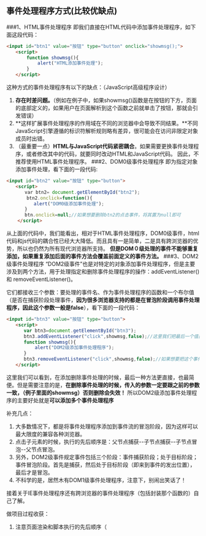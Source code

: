 ## 事件处理程序方式(**比较优缺点**)
###1、HTML事件处理程序
即我们直接在HTML代码中添加事件处理程序，如下面这段代码：
```html
<input id="btn1" value="按钮" type="button" onclick="showmsg();">
　　<script>
　　    function showmsg(){
　　        alert("HTML添加事件处理");
　　    }
　　</script>
```
这种方式的事件处理程序有以下的缺点：（JavaScript高级程序设计）
1. **存在时差问题。**（例如在例子中，如果showmsg()函数是在按钮的下方，页面的底部定义的，如果用户在页面解析到这个函数之前就单击了按钮，那就会引发错误）
2. **这样扩展事件处理程序的作用域在不同的浏览器中会导致不同结果。**不同JavaScript引擎遵循的标识符解析规则略有差异，很可能会在访问非限定对象成员时出错。
3. （最重要一点）**HTML与JavaScript代码紧密耦合**。如果需要更换事件处理程序，或者修改其中的代码，就要同时改动HTML和JavaScript代码。
因此，不推荐使用HTML事件处理程序。
###2、DOM0级事件处理程序
即为指定对象添加事件处理，看下面的一段代码:
```html
<input id="btn2" value="按钮" type="button">
　　<script>
　　　　var btn2= document.getElementById("btn2");
　　    btn2.onclick=function(){
　　　　　　alert("DOM0级添加事件处理");
　　　　} 
　　　　btn.onclick=null;//如果想要删除btn2的点击事件，将其置为null即可
    </script> 
```
从上面的代码中，我们能看出，相对于HTML事件处理程序，DOM0级事件，html代码和js代码的耦合性已经大大降低。而且具有一是简单，二是具有跨浏览器的优势，所以也仍然为所有现代浏览器所支持。
**但是DOM０级处理的事件不能够重复添加，如果重复添加后面的事件方法会覆盖前面定义的事件方法。**
###3、DOM2级事件处理程序
“DOM2级事件”也是对特定的对象添加事件处理程序，但是主要涉及到两个方法，用于处理指定和删除事件处理程序的操作：addEventListener()和 removeEventListener()。

它们都接收三个参数：要处理的事件名、作为事件处理程序的函数和一个布尔值（是否在捕获阶段处理事件，**因为很多浏览器支持的都是在冒泡阶段调用事件处理程序，因此这个参数一般是false**），看下面的一段代码：
```html
<input id="btn3" value="按钮" type="button">
　　<script>
　　   var btn3=document.getElementById("btn3");
　　   btn3.addEventListener("click",showmsg,false);//这里我们把最后一个值置为false，即不在捕获阶段处理，一般来说冒泡处理在各浏览器中兼容性较好
　　   function showmsg(){
　　       alert("DOM2级添加事件处理程序");
　　   }
　　   btn3.removeEventListener("click",showmsg,false);//如果想要把这个事件删除，只需要传入同样的参数即可
　　</script>
```
这里我们可以看到，在添加删除事件处理的时候，最后一种方法更直接，也最简便。但是需要注意的是，**在删除事件处理的时候，传入的参数一定要跟之前的参数一致，（例子里面的showmsg）否则删除会失效！**
所以DOM2级添加事件处理程序的主要好处就是**可以添加多个事件处理程序**

补充几点：
1. 大多数情况下，都是将事件处理程序添加到事件流的冒泡阶段，因为这样可以最大限度的兼容各种浏览器。
2. 点击子元素的时候，执行的先后顺序是：父节点捕获--子节点捕获--子节点冒泡--父节点冒泡。
3. 另外，DOM2级事件规定事件包括三个阶段：事件捕获阶段；处于目标阶段；事件冒泡阶段。首先是捕获，然后处于目标阶段（即来到事件的发出位置），最后才是冒泡。
4. 不科学的是，居然木有DOM1级事件处理程序，注意下，别闹出笑话了！

接着关于IE事件处理程序还有跨浏览器的事件处理程序（包括封装那个函数的）自己了解。

做项目过程收获：
1. 注意页面渲染和脚本执行的先后顺序（<script>的位置，以及onload事件）
2. 在设置变量中，尽量不要有全局变量，在做项目过程中团队合作时就体现出来了。
3. Input标签与其后面的文本是同胞关系，不要误认为是父子关系（因为其实input标签是<input />这样的好像）
4. jQuery中attr和prop方法的区别 ：
对于HTML元素本身就带有的固有属性，在处理时，使用prop方法。
对于HTML元素我们自己自定义的DOM属性，在处理时，使用attr方法。

